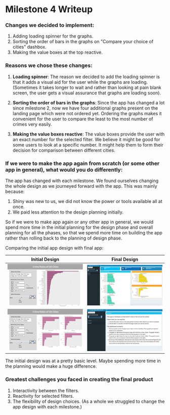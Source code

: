 # Milestone 4 Writeup


### Changes we decided to implement:

1. Adding loading spinner for the graphs.
2. Sorting the order of bars in the graphs on "Compare your choice of cities" dashbox.
3. Making the value boxes at the top reactive.

### Reasons we chose these changes:

1. **Loading spinner**: The reason we decided to add the loading spinner is that it adds a visual aid for the user while the graphs are loading. (Sometimes it takes longer to wait and rather than looking at pain blank screen, the user gets a visual assurance that graphs are loading soon).

2. **Sorting the order of bars in the graphs**: Since the app has changed a lot since milestone 2, now we have four additional graphs present on the landing page which were not ordered yet. Ordering the graphs makes it convenient for the user to compare the least to the most number of crimes very easily.

3. **Making the value boxes reactive**: The value boxes provide the user with an exact number for the selected filter. We believe it might be good for some users to look at a specific number. It might help them to form their decision for comparison between different cities.


### If we were to make the app again from scratch (or some other app in general), what would you do differently:

The app has changed with each milestone. We found ourselves changing the whole design as we journeyed forward with the app. This was mainly because:
1. Shiny was new to us, we did not know the power or tools available all at once. 
2. We paid less attention to the design planning initially.

So if we were to make app again or any other app in general, we would spend more time in the initial planning for the design phase and overall planning for all the phases, so that we spend more time on building the app rather than rolling back to the planning of design phase.

Comparing the initial app design with final app:

| Initial Design | Final Design |
|-------|-------|
|![](imgs/app_sketch_1.PNG)|  ![](imgs/app_overview_3.png)|
|![](imgs/app_sketch_2.PNG)|  ![](imgs/description.png)|

The initial design was at a pretty basic level. Maybe spending more time in the planning would make a huge difference.

### Greatest challenges you faced in creating the final product

1. Interactivity between the filters.
2. Reactivity for selected filters.
3. The flexibility of design choices. (As a whole we struggled to change the app design with each milestone.)

